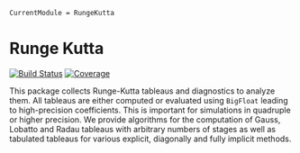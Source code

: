 ```@meta
CurrentModule = RungeKutta
```

# Runge Kutta

[![Build Status](https://github.com/JuliaGNI/RungeKutta.jl/workflows/CI/badge.svg)](https://github.com/JuliaGNI/RungeKutta.jl/actions)
[![Coverage](https://codecov.io/gh/JuliaGNI/RungeKutta.jl/branch/master/graph/badge.svg)](https://codecov.io/gh/JuliaGNI/RungeKutta.jl)

This package collects Runge-Kutta tableaus and diagnostics to analyze them.
All tableaus are either computed or evaluated using `BigFloat` leading to high-precision coefficients. This is important for simulations in quadruple or higher precision.
We provide algorithms for the computation of Gauss, Lobatto and Radau tableaus with arbitrary numbers of stages as well as tabulated tableaus for various explicit, diagonally and fully implicit methods.

